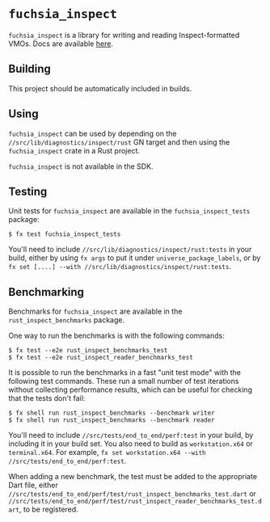 # `fuchsia_inspect`

`fuchsia_inspect` is a library for writing and reading Inspect-formatted
VMOs. Docs are available [here](/docs/reference/diagnostics/inspect/vmo-format.md).

## Building

This project should be automatically included in builds.

## Using

`fuchsia_inspect` can be used by depending on the
`//src/lib/diagnostics/inspect/rust` GN target and then using
the `fuchsia_inspect` crate in a Rust project.

`fuchsia_inspect` is not available in the SDK.

## Testing

Unit tests for `fuchsia_inspect` are available in the
`fuchsia_inspect_tests` package:

```
$ fx test fuchsia_inspect_tests
```

You'll need to include `//src/lib/diagnostics/inspect/rust:tests` in your
build, either by using `fx args` to put it under `universe_package_labels`, or
by `fx set [....] --with //src/lib/diagnostics/inspect/rust:tests`.

## Benchmarking

Benchmarks for `fuchsia_inspect` are available in the `rust_inspect_benchmarks`
package.

One way to run the benchmarks is with the following commands:

```
$ fx test --e2e rust_inspect_benchmarks_test
$ fx test --e2e rust_inspect_reader_benchmarks_test
```

It is possible to run the benchmarks in a fast "unit test mode" with
the following test commands.  These run a small number of test
iterations without collecting performance results, which can be useful
for checking that the tests don't fail:

```
$ fx shell run rust_inspect_benchmarks --benchmark writer
$ fx shell run rust_inspect_benchmarks --benchmark reader
```

You'll need to include `//src/tests/end_to_end/perf:test` in your
build, by including it in your build set. You also need to build as
`workstation.x64` or `terminal.x64`. For example,
`fx set workstation.x64 --with //src/tests/end_to_end/perf:test`.

When adding a new benchmark, the test must be added to the appropriate Dart
file, either `//src/tests/end_to_end/perf/test/rust_inspect_benchmarks_test.dart` or
`//src/tests/end_to_end/perf/test/rust_inspect_reader_benchmarks_test.dart`, to be
registered.
